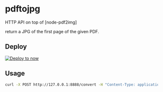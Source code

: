 # pdftojpg

HTTP API on top of [node-pdf2img]

return a JPG of the first page of the given PDF.

## Deploy

[![Deploy to now](https://deploy.now.sh/static/button.svg)](https://deploy.now.sh/?repo=https://github.com/revolunet/pdftojpg)

## Usage

```sh
curl -X POST http://127.0.0.1:8888/convert -H "Content-Type: application/pdf" --data-binary "@/path/to/test.pdf" -o out.jpg
```